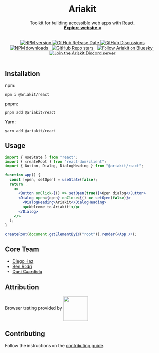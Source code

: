<h1 align="center">Ariakit</h1>

<p align="center">
  Toolkit for building accessible web apps with <a href="https://reactjs.org">React</a>.
  <br>
  <a href="https://ariakit.org"><strong>Explore website »</strong></a>
</p>

<br>

<div align="center">
  <a href="https://npmjs.org/package/@ariakit/react">
    <img alt="NPM version" src="https://img.shields.io/npm/v/@ariakit/react.svg?logo=npm&color=007acc" />
  </a>
  <a href="https://github.com/ariakit/ariakit/releases">
    <img alt="GitHub Release Date" src="https://img.shields.io/github/release-date/ariakit/ariakit?logo=github&color=007acc">
  </a>
  <a href="https://github.com/ariakit/ariakit/discussions">
    <img alt="GitHub Discussions" src="https://img.shields.io/github/discussions/ariakit/ariakit?logo=github&color=007acc">
  </a>
  <br>
  <a href="https://npmjs.org/package/@ariakit/react">
    <img alt="NPM downloads" src="https://img.shields.io/npm/dm/@ariakit/react.svg?logo=npm&style=social">
  </a>
  &nbsp;
  <a href="https://github.com/ariakit/ariakit/stargazers">
    <img alt="GitHub Repo stars" src="https://img.shields.io/github/stars/ariakit/ariakit?style=social">
  </a>
  &nbsp;
  <a href="https://bsky.app/profile/ariakit.org">
    <img alt="Follow Ariakit on Bluesky" src="https://img.shields.io/badge/Bluesky-0285FF?logo=bluesky&logoColor=fff">
  </a>
  &nbsp;
  <a href="https://discord.gg/WyHvnXsvMs">
    <img alt="Join the Ariakit Discord server" src="https://img.shields.io/badge/Discord-%235865F2.svg?&logo=discord&logoColor=white">
  </a>
</div>

<br>

## Installation

npm:

```
npm i @ariakit/react
```

pnpm:

```
pnpm add @ariakit/react
```

Yarn:

```
yarn add @ariakit/react
```

## Usage

```jsx
import { useState } from "react";
import { createRoot } from "react-dom/client";
import { Button, Dialog, DialogHeading } from "@ariakit/react";

function App() {
  const [open, setOpen] = useState(false);
  return (
    <>
      <Button onClick={() => setOpen(true)}>Open dialog</Button>
      <Dialog open={open} onClose={() => setOpen(false)}>
        <DialogHeading>Ariakit</DialogHeading>
        <p>Welcome to Ariakit!</p>
      </Dialog>
    </>
  );
}

createRoot(document.getElementById("root")).render(<App />);
```

## Core Team

- [Diego Haz](https://bsky.app/profile/haz.dev)
- [Ben Rodri](https://bsky.app/profile/ben.ariakit.org)
- [Dani Guardiola](https://bsky.app/profile/dio.la)

## Attribution

Browser testing provided by
<a href="https://www.browserstack.com" target="_blank"><img src="https://user-images.githubusercontent.com/15015324/45184727-368fbf80-b1fe-11e8-8827-08dbc80b0fb1.png" height="80" align="center"></a>

## Contributing

Follow the instructions on the [contributing guide](https://github.com/ariakit/ariakit/blob/main/contributing.md).
